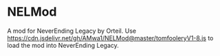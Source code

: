 # NELMod
A mod for NeverEnding Legacy by Orteil.
Use https://cdn.jsdelivr.net/gh/AMwa1/NELMod@master/tomfooleryV1-8.js to load the mod into NeverEnding Legacy.
